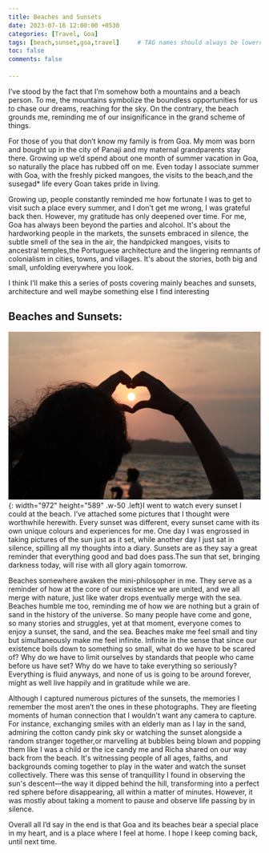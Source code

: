```yaml
---
title: Beaches and Sunsets
date: 2023-07-16 12:00:00 +0530
categories: [Travel, Goa]
tags: [beach,sunset,goa,travel]     # TAG names should always be lowercase
toc: false 
comments: false 

---
```



I’ve stood by the fact that I’m somehow both a mountains and a beach person. To me, the mountains symbolize the boundless opportunities for us to chase our dreams, reaching for the sky. On the contrary, the beach grounds me, reminding me of our insignificance in the grand scheme of things. 

For those of you that don’t know my family is from Goa. My mom was born and bought up in the city of Panaji and my maternal grandparents stay there. Growing up we’d spend about one month of summer vacation in Goa, so naturally the place has rubbed off on me. Even today I associate summer with Goa, with the freshly picked mangoes, the visits to the beach,and the susegad* life every Goan takes pride in living. 

Growing up, people constantly reminded me how fortunate I was to get to visit such a place every summer, and I don't get me wrong, I was grateful back then. However, my gratitude has only deepened over time. For me, Goa has always been beyond the parties and alcohol. It's about the hardworking people in the markets, the sunsets embraced in silence, the subtle smell of the sea in the air, the handpicked mangoes, visits to ancestral temples,the Portuguese architecture and the lingering remnants of colonialism in cities, towns, and villages. It's about the stories, both big and small, unfolding everywhere you look. 

I think I’ll make this a series of posts covering mainly beaches and sunsets, architecture and well maybe something else I find interesting

## Beaches and Sunsets: 



![Desktop View](../assets/img/post1/IMG_7371%20(1).JPG){: width="972" height="589" .w-50 .left}I went to watch every sunset I could at the beach. I’ve attached some pictures that I thought were worthwhile herewith. Every sunset was different, every sunset came with its own unique colours and experiences for me. One day I was engrossed in taking pictures of the sun just as it set, while another day I just sat in silence, spilling all my thoughts into a diary. Sunsets are as they say a great reminder that everything good and bad does pass.The sun that set, bringing darkness today, will rise with all glory again tomorrow.


Beaches somewhere awaken the mini-philosopher in me. They serve as a reminder of how at the core of our existence we are united, and we all merge with nature, just like water drops eventually merge with the sea. Beaches humble me too, reminding me of how we are nothing but a grain of sand in the history of the universe. So many people have come and gone, so many stories and struggles, yet at that moment, everyone comes to enjoy a sunset, the sand, and the sea. Beaches make me feel small and tiny but simultaneously make me feel infinite. Infinite in the sense that since our existence boils down to something so small, what do we have to be scared of? Why do we have to limit ourselves by standards that people who came before us have set? Why do we have to take everything so seriously? Everything is fluid anyways, and none of us is going to be around forever, might as well live happily and in gratitude while we are. 

Although I captured numerous pictures of the sunsets, the memories I remember the most aren’t the ones in these photographs. They are fleeting moments of human connection that I wouldn't want any camera to capture. For instance, exchanging smiles with an elderly man as I lay in the sand, admiring the cotton candy pink sky or watching the sunset alongside a random stranger together,or marvelling at bubbles being blown and popping them like I was a child or the ice candy me and Richa shared on our way back from the beach. It's witnessing people of all ages, faiths, and backgrounds coming together to play in the water and watch the sunset collectively. There was this sense of tranquillity I found in observing the sun's descent—the way it dipped behind the hill, transforming into a perfect red sphere before disappearing, all within a matter of minutes. However, it was mostly about taking a moment to pause and observe life passing by in silence.

Overall all I’d say in the end is that Goa and its beaches bear a special place in my heart, and is a place where I feel at home. I hope I keep coming back, until next time. 




